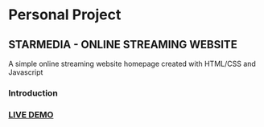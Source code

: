 # Personal Project 
## STARMEDIA - ONLINE STREAMING WEBSITE

A simple online streaming website homepage created with HTML/CSS and Javascript

### Introduction


### <a href="https://cynthia0713.github.io/StarMedia/"> LIVE DEMO </a>
